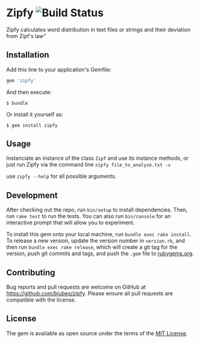 # Zipfy ![Build Status](https://travis-ci.org/bjubes/zipfy.svg?branch=master)

Zipfy calculates word distribution in text files or strings and their deviation from Zipf's law"

## Installation

Add this line to your application's Gemfile:

```ruby
gem 'zipfy'
```

And then execute:

    $ bundle

Or install it yourself as:

    $ gem install zipfy

## Usage

Instanciate an instance of the class `Zipf` and use its instance methods, or just run Zipfy via the command line
`zipfy file_to_analyze.txt -v`

use `zipfy --help` for all possible arguments.

## Development

After checking out the repo, run `bin/setup` to install dependencies. Then, run `rake test` to run the tests. You can also run `bin/console` for an interactive prompt that will allow you to experiment.

To install this gem onto your local machine, run `bundle exec rake install`. To release a new version, update the version number in `version.rb`, and then run `bundle exec rake release`, which will create a git tag for the version, push git commits and tags, and push the `.gem` file to [rubygems.org](https://rubygems.org).

## Contributing

Bug reports and pull requests are welcome on GitHub at https://github.com/bjubes/zipfy. Please ensure all pull requests are compatible with the license.


## License

The gem is available as open source under the terms of the [MIT License](http://opensource.org/licenses/MIT).

